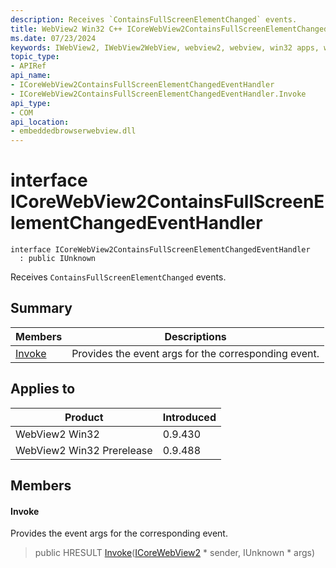 ```yaml
---
description: Receives `ContainsFullScreenElementChanged` events.
title: WebView2 Win32 C++ ICoreWebView2ContainsFullScreenElementChangedEventHandler
ms.date: 07/23/2024
keywords: IWebView2, IWebView2WebView, webview2, webview, win32 apps, win32, edge, ICoreWebView2, ICoreWebView2Controller, browser control, edge html, ICoreWebView2ContainsFullScreenElementChangedEventHandler
topic_type: 
- APIRef
api_name:
- ICoreWebView2ContainsFullScreenElementChangedEventHandler
- ICoreWebView2ContainsFullScreenElementChangedEventHandler.Invoke
api_type:
- COM
api_location:
- embeddedbrowserwebview.dll
---
```


# interface ICoreWebView2ContainsFullScreenElementChangedEventHandler

```
interface ICoreWebView2ContainsFullScreenElementChangedEventHandler
  : public IUnknown
```

Receives `ContainsFullScreenElementChanged` events.

## Summary

 Members                        | Descriptions
--------------------------------|---------------------------------------------
[Invoke](#invoke) | Provides the event args for the corresponding event.

## Applies to

Product                         | Introduced
--------------------------------|---------------------------------------------
WebView2 Win32            |    0.9.430
WebView2 Win32 Prerelease |    0.9.488

## Members

#### Invoke

Provides the event args for the corresponding event.

> public HRESULT [Invoke](#invoke)([ICoreWebView2](icorewebview2.md#icorewebview2) * sender, IUnknown * args)

